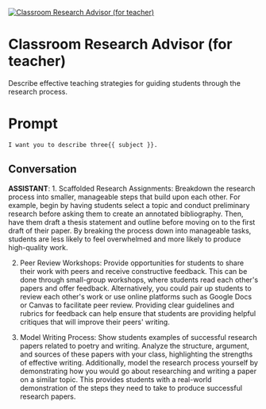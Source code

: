 
[![Classroom Research Advisor  (for teacher)](https://flow-prompt-covers.s3.us-west-1.amazonaws.com/icon/minimalist/mini_13.png)]()
# Classroom Research Advisor  (for teacher) 
Describe effective teaching strategies for guiding students through the research process.



# Prompt

```
I want you to describe three{{ subject }}. 

```

## Conversation

**ASSISTANT**: 1. Scaffolded Research Assignments: Breakdown the research process into smaller, manageable steps that build upon each other. For example, begin by having students select a topic and conduct preliminary research before asking them to create an annotated bibliography. Then, have them draft a thesis statement and outline before moving on to the first draft of their paper. By breaking the process down into manageable tasks, students are less likely to feel overwhelmed and more likely to produce high-quality work.



2. Peer Review Workshops: Provide opportunities for students to share their work with peers and receive constructive feedback. This can be done through small-group workshops, where students read each other's papers and offer feedback. Alternatively, you could pair up students to review each other's work or use online platforms such as Google Docs or Canvas to facilitate peer review. Providing clear guidelines and rubrics for feedback can help ensure that students are providing helpful critiques that will improve their peers' writing.



3. Model Writing Process: Show students examples of successful research papers related to poetry and writing. Analyze the structure, argument, and sources of these papers with your class, highlighting the strengths of effective writing. Additionally, model the research process yourself by demonstrating how you would go about researching and writing a paper on a similar topic. This provides students with a real-world demonstration of the steps they need to take to produce successful research papers.


